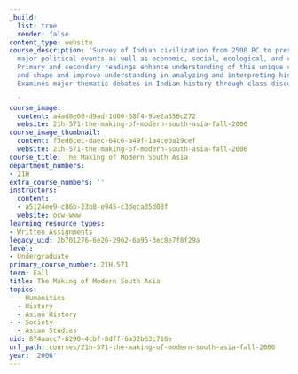 ```yaml
---
_build:
  list: true
  render: false
content_type: website
course_description: 'Survey of Indian civilization from 2500 BC to present-day. Traces
  major political events as well as economic, social, ecological, and cultural developments.
  Primary and secondary readings enhance understanding of this unique civilization,
  and shape and improve understanding in analyzing and interpreting historical data.
  Examines major thematic debates in Indian history through class discussion.

  '
course_image:
  content: a4ad8e00-d9ad-1d00-68f4-9be2a556c272
  website: 21h-571-the-making-of-modern-south-asia-fall-2006
course_image_thumbnail:
  content: f3ed6cec-daec-64c6-a49f-1a4ce0a19cef
  website: 21h-571-the-making-of-modern-south-asia-fall-2006
course_title: The Making of Modern South Asia
department_numbers:
- 21H
extra_course_numbers: ''
instructors:
  content:
  - a5124ee9-c86b-23b8-e945-c3deca35d08f
  website: ocw-www
learning_resource_types:
- Written Assignments
legacy_uid: 2b701276-6e26-2962-6a95-3ec8e7f8f29a
level:
- Undergraduate
primary_course_number: 21H.571
term: Fall
title: The Making of Modern South Asia
topics:
- - Humanities
  - History
  - Asian History
- - Society
  - Asian Studies
uid: 874aacc7-8290-4cbf-8dff-6a32b63c716e
url_path: courses/21h-571-the-making-of-modern-south-asia-fall-2006
year: '2006'
---
```

